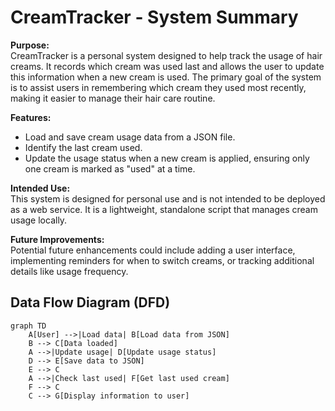 # CreamTracker - System Summary

**Purpose:**  
CreamTracker is a personal system designed to help track the usage of hair creams. It records which cream was used last and allows the user to update this information when a new cream is used. The primary goal of the system is to assist users in remembering which cream they used most recently, making it easier to manage their hair care routine.

**Features:**
- Load and save cream usage data from a JSON file.
- Identify the last cream used.
- Update the usage status when a new cream is applied, ensuring only one cream is marked as "used" at a time.

**Intended Use:**  
This system is designed for personal use and is not intended to be deployed as a web service. It is a lightweight, standalone script that manages cream usage locally.

**Future Improvements:**  
Potential future enhancements could include adding a user interface, implementing reminders for when to switch creams, or tracking additional details like usage frequency.

## Data Flow Diagram (DFD)

```mermaid
graph TD
    A[User] -->|Load data| B[Load data from JSON]
    B --> C[Data loaded]
    A -->|Update usage| D[Update usage status]
    D --> E[Save data to JSON]
    E --> C
    A -->|Check last used| F[Get last used cream]
    F --> C
    C --> G[Display information to user]
